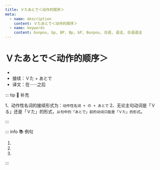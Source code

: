 ```yaml
---
title: Ｖたあとで＜动作的顺序＞
meta:
  - name: description
    content: Ｖたあとで＜动作的顺序＞
  - name: keywords
    content: bunpou, bp, BP, Bp, bP, Bunpou, 日语, 语法, 日语语法
---
```

  
# Ｖたあとで＜动作的顺序＞
  
- <grammer-content sentence="意义：表示进行了从句动作或发生了某一情况之后，再进行主句所述的动作，有时也可说成**「Ｖたあと」**；" />
- 接续：Ｖた + あとで
- 译文：在······之后

::: tip :bookmark: 补充

1、动作性名词的接续形式为：`动作性名词 + の + あとで`
2、无论主句动词是「Ｖる」还是「Ｖた」的形式，`从句中的「あとで」前的动词只能是「Ｖた」的形式`。

:::
  
::: info :books: 例句
  
1. <grammer-content sentence='[宿題/しゅくだい]を**したあとで**、テレビを[見た/みた]い。' trans='我现在很忙，下班后给你打电话。' />
2. <grammer-content sentence='[今/いま][忙しい/いそがしい]ので、[仕事/しごと]が**[終わっ/おわっ]たあとで**、[電話/でんわ]をします。' trans='我经常吃完饭后喝咖啡。' />
3. <grammer-content sentence='[私/わたし]はいつもごはんを**[食べ/たべ]たあと**、コーヒーを[飲み/のみ]ます。' trans='作业做完后我想看电视。' />
  
:::
  